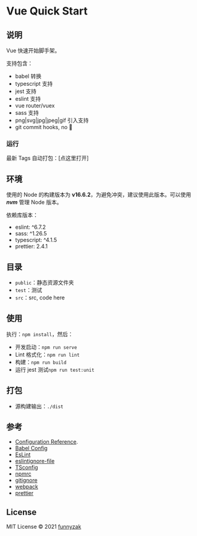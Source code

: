 # Vue Quick Start

## 说明

Vue 快速开始脚手架。

支持包含：

-   babel 转换
-   typescript 支持
-   jest 支持
-   eslint 支持
-   vue router/vuex
-   sass 支持
-   png|svg|jpg|jpeg|gif 引入支持
-   git commit hooks, no 💩

### 运行

最新 Tags 自动打包：[点这里打开]

## 环境

使用的 Node 的构建版本为 **v16.6.2**，为避免冲突，建议使用此版本。可以使用 **_nvm_** 管理 Node 版本。

依赖库版本：

-   eslint: ^6.7.2
-   sass: ^1.26.5
-   typescript: ^4.1.5
-   prettier: 2.4.1

## 目录

-   `public`：静态资源文件夹
-   `test`：测试
-   `src`：src, code here

## 使用

执行：`npm install`，然后：

-   开发启动：`npm run serve`
-   Lint 格式化：`npm run lint`
-   构建：`npm run build`
-   运行 jest 测试`npm run test:unit`

## 打包

-   源构建输出：`./dist`


## 参考

- [Configuration Reference](https://cli.vuejs.org/zh/config/).
-   [Babel Config](https://babel.docschina.org/docs/en/7.0.0/configuration/)
-   [EsLint](https://eslint.org/docs/user-guide/configuring/)
-   [eslintignore-file](https://eslint.org/docs/user-guide/configuring/ignoring-code#the-eslintignore-file)
-   [TSconfig](https://www.typescriptlang.org/tsconfig/)
-   [npmrc](https://docs.npmjs.com/cli/v7/configuring-npm/npmrc)
-   [gitignore](https://git-scm.com/docs/gitignore)
-   [webpack](https://webpack.docschina.org/guides/getting-started/)
-   [prettier](https://prettier.io/docs/en/index.html)

## License

MIT License © 2021 [funnyzak](https://github.com/funnyzak)
